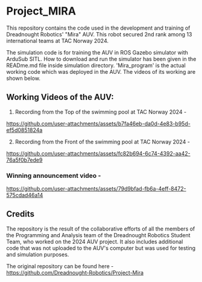 # Project_MIRA

This repository contains the code used in the development and training of Dreadnought Robotics' "Mira" AUV. This robot secured 2nd rank among 13 international teams at TAC Norway 2024.

The simulation code is for training the AUV in ROS Gazebo simulator with ArduSub SITL. How to download and run the simulator has been given in the READme.md file inside simulation directory. 'Mira_program' is the actual working code which was deployed in the AUV. The videos of its working are shown below.

## Working Videos of the AUV:
1) Recording from the Top of the swimming pool at TAC Norway 2024 -

https://github.com/user-attachments/assets/b7fa46eb-da0d-4e83-b95d-ef5d0851824a

2) Recording from the Front of the swimming pool at TAC Norway 2024 -

https://github.com/user-attachments/assets/fc82b694-6c74-4392-aa42-76a5f0b7ede9

### Winning announcement video -

https://github.com/user-attachments/assets/79d9bfad-fb6a-4eff-8472-575cdad46a14

## Credits

The repository is the result of the collaborative efforts of all the members of the Programming and Analysis team of the Dreadnought Robotics Student Team, who worked on the 2024 AUV project. It also includes additional code that was not uploaded to the AUV's computer but was used for testing and simulation purposes.

The original repository can be found here - https://github.com/Dreadnought-Robotics/Project-Mira
